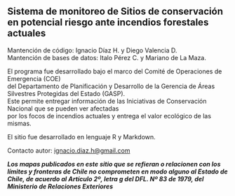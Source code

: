 ## Sistema de monitoreo de Sitios de conservación en potencial riesgo ante incendios forestales actuales

Mantención de código: Ignacio Díaz H. y Diego Valencia D.  
Mantención de bases de datos: Italo Pérez C. y Mariano de La Maza.  
  
El programa fue desarrollado bajo el marco del Comité de Operaciones de Emergencia (COE)  
del Departamento de Planificación y Desarrollo de la Gerencia de Áreas Silvestres Protegidas del Estado (GASP).  
Este permite entregar información de las Iniciativas de Conservación Nacional que se pueden ver afectadas  
por los focos de incendios actuales y entrega el valor ecológico de las mismas.  

El sitio fue desarrollado en lenguaje R y Markdown.  

Contacto autor: ignacio.diaz.h@gmail.com


***Los mapas publicados en este sitio que se refieran o relacionen con los límites y fronteras de Chile no comprometen en modo alguno al Estado de Chile, de acuerdo al Artículo 2º, letra g del DFL. Nº 83 de 1979, del Ministerio de Relaciones Exteriores***
